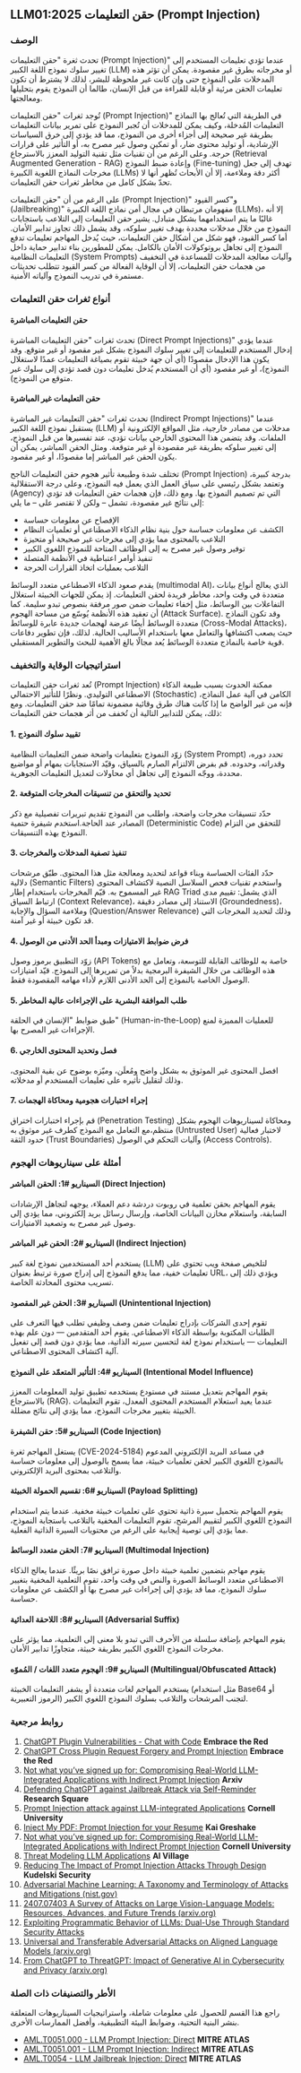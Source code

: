 ## LLM01:2025 حقن التعليمات (Prompt Injection)
### الوصف

تحدث ثغرة "حقن التعليمات (Prompt Injection)" عندما تؤدي تعليمات المستخدم إلى تغيير سلوك نموذج اللغة الكبير (LLM) أو مخرجاته بطرق غير مقصودة. يمكن أن تؤثر هذه المدخلات على النموذج حتى وإن كانت غير ملحوظة للبشر، لذلك لا يشترط أن تكون تعليمات الحقن مرئية أو قابلة للقراءة من قبل الإنسان، طالما أن النموذج يقوم بتحليلها ومعالجتها.

تُوجد ثغرات "حقن التعليمات (Prompt Injection)" في الطريقة التي تُعالج بها النماذج التعليمات المُدخلة، وكيف يمكن للمدخلات أن تُجبر النموذج على تمرير بيانات التعليمات بطريقة غير صحيحة إلى أجزاء أخرى من النموذج، مما قد يؤدي إلى خرق السياسات الإرشادية، أو توليد محتوى ضار، أو تمكين وصول غير مصرح به، أو التأثير على قرارات حرجة. وعلى الرغم من أن تقنيات مثل تقنية التوليد المعزز بالاسترجاع (Retrieval Augmented Generation - RAG) وإعادة ضبط النموذج (Fine-tuning) تهدف إلى جعل مخرجات النماذج اللغوية الكبيرة (LLMs) أكثر دقة وملاءمة، إلا أن الأبحاث تُظهر أنها لا تحدّ بشكل كامل من مخاطر ثغرات حقن التعليمات.

على الرغم من أن "حقن التعليمات (Prompt Injection)" و"كسر القيود (Jailbreaking)" مفهومان مرتبطان في مجال أمن نماذج اللغة الكبيرة (LLMs)، إلا أنه غالبًا ما يتم استخدامهما بشكل متبادل. يشير حقن التعليمات إلى التلاعب باستجابات النموذج من خلال مدخلات محددة بهدف تغيير سلوكه، وقد يشمل ذلك تجاوز تدابير الأمان. أما كسر القيود، فهو شكل من أشكال حقن التعليمات، حيث يُدخل المهاجم تعليمات تدفع النموذج إلى تجاهل بروتوكولات الأمان بالكامل. يمكن للمطورين بناء تدابير حماية داخل التعليمات النظامية (System Prompts) وآليات معالجة المدخلات للمساعدة في التخفيف من هجمات حقن التعليمات، إلا أن الوقاية الفعالة من كسر القيود تتطلب تحديثات مستمرة في تدريب النموذج وآلياته الأمنية.

### أنواع ثغرات حقن التعليمات

#### حقن التعليمات المباشرة
تحدث ثغرات "حقن التعليمات المباشرة (Direct Prompt Injections)" عندما يؤدي إدخال المستخدم للتعليمات إلى تغيير سلوك النموذج بشكل غير مقصود أو غير متوقع. وقد يكون هذا الإدخال مقصودًا (أي أن جهة خبيثة تقوم بصياغة التعليمات عمدًا لاستغلال النموذج)، أو غير مقصود (أي أن المستخدم يُدخل تعليمات دون قصد تؤدي إلى سلوك غير متوقع من النموذج).

#### حقن التعليمات غير المباشرة
تحدث ثغرات "حقن التعليمات غير المباشرة (Indirect Prompt Injections)" عندما يستقبل نموذج اللغة الكبير (LLM) مدخلات من مصادر خارجية، مثل المواقع الإلكترونية أو الملفات. وقد يتضمن هذا المحتوى الخارجي بيانات تؤدي، عند تفسيرها من قبل النموذج، إلى تغيير سلوكه بطريقة غير مقصودة أو غير متوقعة. ومثل الحقن المباشر، يمكن أن يكون الحقن غير المباشر إما مقصودًا، أو غير مقصود.


تختلف شدة وطبيعة تأثير هجوم حقن التعليمات الناجح (Prompt Injection) بدرجة كبيرة، وتعتمد بشكل رئيسي على سياق العمل الذي يعمل فيه النموذج، وعلى درجة الاستقلالية (Agency) التي تم تصميم النموذج بها. ومع ذلك، فإن هجمات حقن التعليمات قد تؤدي إلى نتائج غير مقصودة، تشمل – ولكن لا تقتصر على – ما يلي:

- الإفصاح عن معلومات حساسة
- الكشف عن معلومات حساسة حول بنية نظام الذكاء الاصطناعي أو تعلميات النظام
- التلاعب بالمحتوى مما يؤدي إلى مخرجات غير صحيحة أو متحيزة
- توفير وصول غير مصرح به إلى الوظائف المتاحة للنموذج اللغوي الكبير
- تنفيذ أوامر اعتباطية في الأنظمة المتصلة
- التلاعب بعمليات اتخاذ القرارات الحرجة

يقدم صعود الذكاء الاصطناعي متعدد الوسائط (multimodal AI)، الذي يعالج أنواع بيانات متعددة في وقت واحد، مخاطر فريدة لحقن التعليمات. إذ يمكن للجهات الخبيثة استغلال التفاعلات بين الوسائط، مثل إخفاء تعليمات ضمن صور مرفقة بنصوص تبدو سليمة. كما أن تعقيد هذه الأنظمة يُوسّع من مساحة الهجوم (Attack Surface). وقد تكون النماذج متعددة الوسائط أيضًا عرضة لهجمات جديدة عابرة للوسائط (Cross-Modal Attacks)، حيث يصعب اكتشافها والتعامل معها باستخدام الأساليب الحالية. لذلك، فإن تطوير دفاعات قوية خاصة بالنماذج متعددة الوسائط يُعد مجالًا بالغ الأهمية للبحث والتطوير المستقبلي.

### استراتيجيات الوقاية والتخفيف

تُعد ثغرات حقن التعليمات (Prompt Injection) ممكنة الحدوث بسبب طبيعة الذكاء الاصطناعي التوليدي. ونظرًا للتأثير الاحتمالي (Stochastic) الكامن في آلية عمل النماذج، فإنه من غير الواضح ما إذا كانت هناك طرق وقائية مضمونة تمامًا ضد حقن التعليمات. ومع ذلك، يمكن للتدابير التالية أن تُخفف من أثر هجمات حقن التعليمات:

#### 1. تقييد سلوك النموذج
زوّد النموذج بتعليمات واضحة ضمن التعليمات النظامية (System Prompt) تحدد دوره، وقدراته، وحدوده. قم بفرض الالتزام الصارم بالسياق، وقيّد الاستجابات بمهام أو مواضيع محددة، ووجّه النموذج إلى تجاهل أي محاولات لتعديل التعليمات الجوهرية.
#### 2. تحديد والتحقق من تنسيقات المخرجات المتوقعة
حدّد تنسيقات مخرجات واضحة، واطلب من النموذج تقديم تبريرات تفصيلية مع ذكر المصادر عند الحاجة.استخدم شيفرة حتمية (Deterministic Code) للتحقق من التزام النموذج بهذه التنسيقات.
#### 3. تنفيذ تصفية المدخلات والمخرجات
حدّد الفئات الحساسة وبناء قواعد لتحديد ومعالجة مثل هذا المحتوى. طبّق مرشحات دلالية (Semantic Filters) واستخدم تقنيات فحص السلاسل النصية لاكتشاف المحتوى غير المسموح به. قيّم المخرجات باستخدام إطار RAG Triad الذي يشمل: تقييم مدى ارتباط السياق (Context Relevance)، الاستناد إلى مصادر دقيقة (Groundedness)، وملاءمة السؤال والإجابة (Question/Answer Relevance) وذلك لتحديد المخرجات التي قد تكون خبيثة أو غير آمنة.
#### 4. فرض ضوابط الامتيازات ومبدأ الحد الأدنى من الوصول
زوّد التطبيق برموز وصول (API Tokens) خاصة به للوظائف القابلة للتوسعة، وتعامل مع هذه الوظائف من خلال الشيفرة البرمجية بدلاً من تمريرها إلى النموذج.
قيّد امتيازات الوصول الخاصة بالنموذج إلى الحد الأدنى اللازم لأداء مهامه المقصودة فقط.
#### 5. طلب الموافقة البشرية على الإجراءات عالية المخاطر
طبق ضوابط "الإنسان في الحلقة" (Human-in-the-Loop) للعمليات المميزة لمنع الإجراءات غير المصرح بها.
#### 6. فصل وتحديد المحتوى الخارجي
افصل المحتوى غير الموثوق به بشكل واضح ومُعلَن، وميّزه بوضوح عن بقية المحتوى، وذلك لتقليل تأثيره على تعليمات المستخدم أو مدخلاته.
#### 7. إجراء اختبارات هجومية ومحاكاة الهجمات
قم بإجراء اختبارات اختراق (Penetration Testing) ومحاكاة لسيناريوهات الهجوم بشكل منتظم،مع التعامل مع النموذج كطرف غير موثوق به (Untrusted User) لاختبار فعالية حدود الثقة (Trust Boundaries) وآليات التحكم في الوصول (Access Controls).
### أمثلة على سيناريوهات الهجوم


#### السيناريو #1: الحقن المباشر (Direct Injection)
يقوم المهاجم بحقن تعلمية في روبوت دردشة دعم العملاء، يوجهه لتجاهل الإرشادات السابقة، واستعلام مخازن البيانات الخاصة، وإرسال رسائل بريد إلكتروني، مما يؤدي إلى وصول غير مصرح به وتصعيد الامتيازات.
#### السيناريو #2: الحقن غير المباشر (Indirect Injection)
يستخدم أحد المستخدمين نموذج لغة كبير (LLM) لتلخيص صفحة ويب تحتوي على تعليمات خفية، مما يدفع النموذج إلى إدراج صورة ترتبط بعنوان URL، ويؤدي ذلك إلى تسريب محتوى المحادثة الخاصة.
#### السيناريو #3: الحقن غير المقصود (Unintentional Injection)
تقوم إحدى الشركات بإدراج تعليمات ضمن وصف وظيفي تطلب فيها التعرف على الطلبات المكتوبة بواسطة الذكاء الاصطناعي. يقوم أحد المتقدمين — دون علم بهذه التعليمات — باستخدام نموذج لغة لتحسين سيرته الذاتية، مما يؤدي دون قصد إلى تفعيل آلية اكتشاف المحتوى الاصطناعي.
#### السيناريو #4: التأثير المتعمّد على النموذج (Intentional Model Influence)
يقوم المهاجم بتعديل مستند في مستودع يستخدمه تطبيق توليد المعلومات المعزز بالاسترجاع (RAG). عندما يعيد استعلام المستخدم المحتوى المعدل، تقوم التعليمات الخبيثة بتغيير مخرجات النموذج، مما يؤدي إلى نتائج مضللة.
#### السيناريو #5: حقن الشيفرة (Code Injection)
يستغل المهاجم ثغرة (CVE-2024-5184) في مساعد البريد الإلكتروني المدعوم بالنموذج اللغوي الكبير لحقن تعلميات خبيثة، مما يسمح بالوصول إلى معلومات حساسة والتلاعب بمحتوى البريد الإلكتروني.
#### السيناريو #6: تقسيم الحمولة الخبيثة (Payload Splitting)
يقوم المهاجم بتحميل سيرة ذاتية تحتوي على تعلميات خبيثة مخفية. عندما يتم استخدام النموذج اللغوي الكبير لتقييم المرشح، تقوم التعليمات المخفية بالتلاعب باستجابة النموذج، مما يؤدي إلى توصية إيجابية على الرغم من محتويات السيرة الذاتية الفعلية.
#### السيناريو #7: الحقن متعدد الوسائط (Multimodal Injection)
يقوم مهاجم بتضمين تعلمية خبيثة داخل صورة ترافق نصًا بريئًا. عندما يعالج الذكاء الاصطناعي متعدد الوسائط الصورة والنص في وقت واحد، تقوم التعلمية المخفية بتغيير سلوك النموذج، مما قد يؤدي إلى إجراءات غير مصرح بها أو الكشف عن معلومات حساسة.
#### السيناريو #8: اللاحقة العدائية (Adversarial Suffix)
يقوم المهاجم بإضافة سلسلة من الأحرف التي تبدو بلا معنى إلى التعلمية، مما يؤثر على مخرجات النموذج اللغوي الكبير بطريقة خبيثة، متجاوزًا تدابير الأمان.
#### السيناريو #9: الهجوم متعدد اللغات / المُموّه (Multilingual/Obfuscated Attack)
يستخدم المهاجم لغات متعددة أو يشفر التعليمات الخبيثة (مثل استخدام Base64 أو الرموز التعبيرية) لتجنب المرشحات والتلاعب بسلوك النموذج اللغوي الكبير.

### روابط مرجعية

1. [ChatGPT Plugin Vulnerabilities - Chat with Code](https://embracethered.com/blog/posts/2023/chatgpt-plugin-vulns-chat-with-code/) **Embrace the Red**
2. [ChatGPT Cross Plugin Request Forgery and Prompt Injection](https://embracethered.com/blog/posts/2023/chatgpt-cross-plugin-request-forgery-and-prompt-injection./) **Embrace the Red**
3. [Not what you’ve signed up for: Compromising Real-World LLM-Integrated Applications with Indirect Prompt Injection](https://arxiv.org/pdf/2302.12173.pdf) **Arxiv**
4. [Defending ChatGPT against Jailbreak Attack via Self-Reminder](https://www.researchsquare.com/article/rs-2873090/v1) **Research Square**
5. [Prompt Injection attack against LLM-integrated Applications](https://arxiv.org/abs/2306.05499) **Cornell University**
6. [Inject My PDF: Prompt Injection for your Resume](https://kai-greshake.de/posts/inject-my-pdf) **Kai Greshake**
8. [Not what you’ve signed up for: Compromising Real-World LLM-Integrated Applications with Indirect Prompt Injection](https://arxiv.org/pdf/2302.12173.pdf) **Cornell University**
9. [Threat Modeling LLM Applications](https://aivillage.org/large%20language%20models/threat-modeling-llm/) **AI Village**
10. [Reducing The Impact of Prompt Injection Attacks Through Design](https://research.kudelskisecurity.com/2023/05/25/reducing-the-impact-of-prompt-injection-attacks-through-design/) **Kudelski Security**
11. [Adversarial Machine Learning: A Taxonomy and Terminology of Attacks and Mitigations (nist.gov)](https://nvlpubs.nist.gov/nistpubs/ai/NIST.AI.100-2e2023.pdf)
12. [2407.07403 A Survey of Attacks on Large Vision-Language Models: Resources, Advances, and Future Trends (arxiv.org)](https://arxiv.org/abs/2407.07403)
13. [Exploiting Programmatic Behavior of LLMs: Dual-Use Through Standard Security Attacks](https://ieeexplore.ieee.org/document/10579515)
14. [Universal and Transferable Adversarial Attacks on Aligned Language Models (arxiv.org)](https://arxiv.org/abs/2307.15043)
15. [From ChatGPT to ThreatGPT: Impact of Generative AI in Cybersecurity and Privacy (arxiv.org)](https://arxiv.org/abs/2307.00691)

### الأطر والتصنيفات ذات الصلة

راجع هذا القسم للحصول على معلومات شاملة، واستراتيجيات السيناريوهات المتعلقة بنشر البنية التحتية، وضوابط البيئة التطبيقية، وأفضل الممارسات الأخرى.
- [AML.T0051.000 - LLM Prompt Injection: Direct](https://atlas.mitre.org/techniques/AML.T0051.000) **MITRE ATLAS**
- [AML.T0051.001 - LLM Prompt Injection: Indirect](https://atlas.mitre.org/techniques/AML.T0051.001) **MITRE ATLAS**
- [AML.T0054 - LLM Jailbreak Injection: Direct](https://atlas.mitre.org/techniques/AML.T0054) **MITRE ATLAS**

